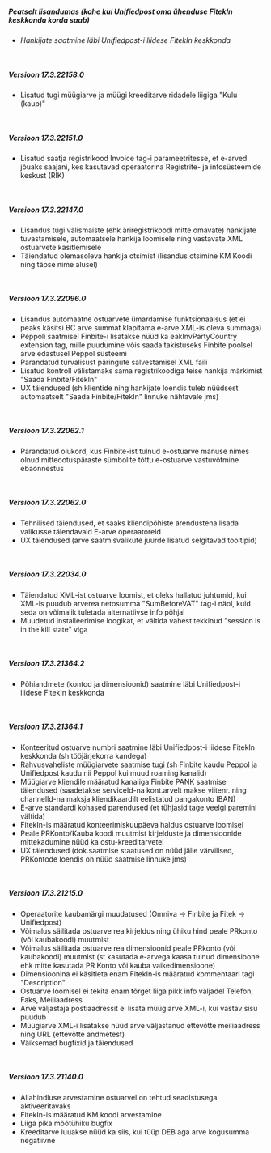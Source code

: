 ---
---
##### Peatselt lisandumas _(kohe kui Unifiedpost oma ühenduse FitekIn keskkonda korda saab)_
- _Hankijate saatmine läbi Unifiedpost-i liidese FitekIn keskkonda_
<br>

##### Versioon 17.3.22158.0
- Lisatud tugi müügiarve ja müügi kreeditarve ridadele liigiga "Kulu (kaup)"  
<br>

##### Versioon 17.3.22151.0
- Lisatud saatja registrikood Invoice tag-i parameetritesse, et e-arved jõuaks saajani, kes kasutavad operaatorina Registrite- ja infosüsteemide keskust (RIK)  
<br>

##### Versioon 17.3.22147.0
- Lisandus tugi välismaiste (ehk äriregistrikoodi mitte omavate) hankijate tuvastamisele, automaatsele hankija loomisele ning vastavate XML ostuarvete käsitlemisele 
- Täiendatud olemasoleva hankija otsimist (lisandus otsimine KM Koodi ning täpse nime alusel) 
<br>

##### Versioon 17.3.22096.0
- Lisandus automaatne ostuarvete ümardamise funktsionaalsus (et ei peaks käsitsi BC arve summat klapitama e-arve XML-is oleva summaga)
- Peppoli saatmisel Finbite-i lisatakse nüüd ka eakInvPartyCountry extension tag, mille puudumine võis saada takistuseks Finbite poolsel arve edastusel Peppol süsteemi
- Parandatud turvalisust päringute salvestamisel XML faili
- Lisatud kontroll välistamaks sama registrikoodiga teise hankija märkimist "Saada Finbite/FitekIn"
- UX täiendused (sh klientide ning hankijate loendis tuleb nüüdsest automaatselt "Saada Finbite/FitekIn" linnuke nähtavale jms)
<br>

##### Versioon 17.3.22062.1
- Parandatud olukord, kus Finbite-ist tulnud e-ostuarve manuse nimes olnud mitteootuspäraste sümbolite tõttu e-ostuarve vastuvõtmine ebaõnnestus
<br>

##### Versioon 17.3.22062.0
- Tehnilised täiendused, et saaks kliendipõhiste arendustena lisada valikusse täiendavaid E-arve operaatoreid
- UX täiendused (arve saatmisvalikute juurde lisatud selgitavad tooltipid)
<br>

##### Versioon 17.3.22034.0
- Täiendatud XML-ist ostuarve loomist, et oleks hallatud juhtumid, kui XML-is puudub arverea netosumma "SumBeforeVAT" tag-i näol, kuid seda on võimalik tuletada alternatiivse info põhjal
- Muudetud installeerimise loogikat, et vältida vahest tekkinud "session is in the kill state" viga
<br>

##### Versioon 17.3.21364.2
- Põhiandmete (kontod ja dimensioonid) saatmine läbi Unifiedpost-i liidese FitekIn keskkonda
<br>

##### Versioon 17.3.21364.1
- Konteeritud ostuarve numbri saatmine läbi Unifiedpost-i liidese FitekIn keskkonda (sh tööjärjekorra kandega)
- Rahvusvaheliste müügiarvete saatmise tugi (sh Finbite kaudu Peppol ja Unifiedpost kaudu nii Peppol kui muud roaming kanalid)
- Müügiarve kliendile määratud kanaliga Finbite PANK saatmise täiendused (saadetakse serviceId-na kont.arvelt makse viitenr. ning channelId-na maksja kliendikaardilt eelistatud pangakonto IBAN)
- E-arve standardi kohased parendused (et tühjasid tage veelgi paremini vältida)
- FitekIn-is määratud konteerimiskuupäeva haldus ostuarve loomisel
- Peale PRKonto/Kauba koodi muutmist kirjelduste ja dimensioonide mittekadumine nüüd ka ostu-kreeditarvetel
- UX täiendused (dok.saatmise staatused on nüüd jälle värvilised, PRKontode loendis on nüüd saatmise linnuke jms)
<br>

##### Versioon 17.3.21215.0
- Operaatorite kaubamärgi muudatused (Omniva -> Finbite ja Fitek -> Unifiedpost)
- Võimalus säilitada ostuarve rea kirjeldus ning ühiku hind peale PRkonto (või kaubakoodi) muutmist
- Võimalus säilitada ostuarve rea dimensioonid peale PRkonto (või kaubakoodi) muutmist (st kasutada e-arvega kaasa tulnud dimensioone ehk mitte kasutada PR Konto või kauba vaikedimensioone)
- Dimensioonina ei käsitleta enam FitekIn-is määratud kommentaari tagi "Description"
- Ostuarve loomisel ei tekita enam tõrget liiga pikk info väljadel Telefon, Faks, Meiliaadress
- Arve väljastaja postiaadressit ei lisata müügiarve XML-i, kui vastav sisu puudub
- Müügiarve XML-i lisatakse nüüd arve väljastanud ettevõtte meiliaadress ning URL (ettevõtte andmetest)
- Väiksemad bugfixid ja täiendused
<br>

##### Versioon 17.3.21140.0
- Allahindluse arvestamine ostuarvel on tehtud seadistusega aktiveeritavaks
- FitekIn-is määratud KM koodi arvestamine
- Liiga pika mõõtühiku bugfix
- Kreeditarve luuakse nüüd ka siis, kui tüüp DEB aga arve kogusumma negatiivne
